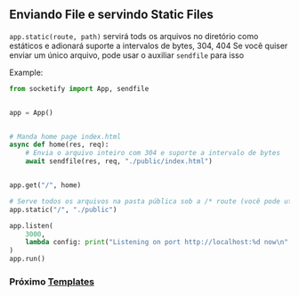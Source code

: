 ## Enviando File e servindo Static Files
`app.static(route, path)` servirá tods os arquivos no diretório como estáticos e adionará suporte a intervalos de bytes, 304, 404
Se você quiser enviar um único arquivo, pode usar o auxiliar `sendfile` para isso

Example:
```python
from socketify import App, sendfile


app = App()


# Manda home page index.html
async def home(res, req):
    # Envia o arquivo inteiro com 304 e suporte a intervalo de bytes
    await sendfile(res, req, "./public/index.html")


app.get("/", home)

# Serve todos os arquivos na pasta pública sob a /* route (você pode utilizar qualquer route como /assets)
app.static("/", "./public")

app.listen(
    3000,
    lambda config: print("Listening on port http://localhost:%d now\n" % config.port),
)
app.run()

```

### Próximo [Templates](templates.md)